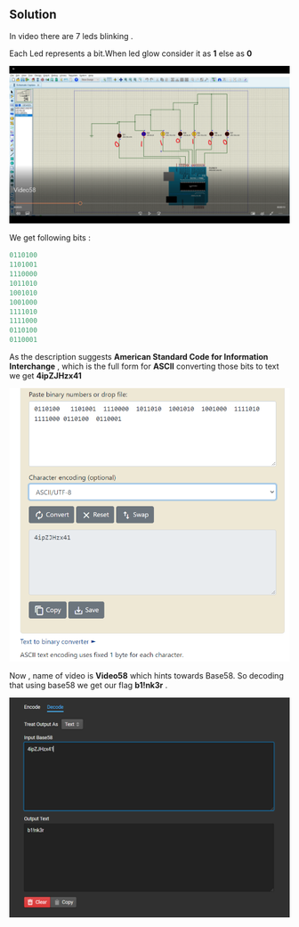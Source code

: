 ## Solution

In video there are 7 leds blinking .

Each Led represents a bit.When led glow consider it as **1** else as **0**

![](images/video.png) 


We get following bits : 

```c++
0110100
1101001
1110000
1011010
1001010
1001000
1111010
1111000
0110100
0110001
```

As the description suggests   **American Standard Code for Information Interchange** , which is the full form for **ASCII** converting those bits to text we get **4ipZJHzx41**

![](images/ascii.png) 

Now , name of video is **Video58** which hints towards Base58.
So decoding that using base58 we get our flag  **b1!nk3r** .

![](images/decode.png) 
